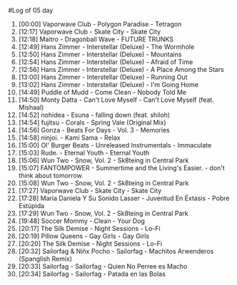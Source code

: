 #Log of 05 day

1. [00:00] Vaporwave Club - Polygon Paradise - Tetragon
1. [12:17] Vaporwave Club - Skate City - Skate City
1. [12:18] Maitro - Dragonball Wave - FUTURE TRUNKS
1. [12:49] Hans Zimmer - Interstellar (Deluxe) - The Wormhole
1. [12:50] Hans Zimmer - Interstellar (Deluxe) - Mountains
1. [12:54] Hans Zimmer - Interstellar (Deluxe) - Afraid of Time
1. [12:56] Hans Zimmer - Interstellar (Deluxe) - A Place Among the Stars
1. [13:00] Hans Zimmer - Interstellar (Deluxe) - Running Out
1. [13:02] Hans Zimmer - Interstellar (Deluxe) - I'm Going Home
1. [14:49] Puddle of Mudd - Come Clean - Nobody Told Me
1. [14:50] Monty Datta - Can't Love Myself - Can't Love Myself (feat. Mishaal)
1. [14:52] nohidea - Esuna - falling down (feat. shiloh)
1. [14:54] fujitsu - Corals - Spring Vale (Original Mix)
1. [14:56] Gonza - Beats For Days - Vol. 3 - Memories
1. [14:58] ninjoi. - Kami Sama - Relax
1. [15:00] Ol' Burger Beats - Unreleased Instrumentals - Immaculate
1. [15:03] Rude. - Eternal Youth - Eternal Youth
1. [15:06] Wun Two - Snow, Vol. 2 - Sk8teing in Central Park
1. [15:07] FANTOMPOWER - Summertime and the Living's Easier. - don't think about tomorrow.
1. [15:08] Wun Two - Snow, Vol. 2 - Sk8teing in Central Park
1. [17:27] Vaporwave Club - Skate City - Skate City
1. [17:28] Maria Daniela Y Su Sonido Lasser - Juventud En Éxtasis - Pobre Estúpida
1. [17:29] Wun Two - Snow, Vol. 2 - Sk8teing in Central Park
1. [19:48] Soccer Mommy - Clean - Your Dog
1. [20:17] The Silk Demise - Night Sessions - Lo-Fi
1. [20:19] Pillow Queens - Gay Girls - Gay Girls
1. [20:20] The Silk Demise - Night Sessions - Lo-Fi
1. [20:32] Sailorfag & Niñx Pocho - Sailorfag - Machitos Arwenderos (Spanglish Remix)
1. [20:33] Sailorfag - Sailorfag - Quien No Perree es Macho
1. [20:34] Sailorfag - Sailorfag - Patada en las Bolas
